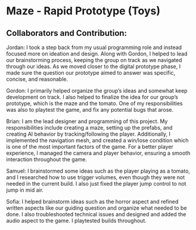# Maze - Rapid Prototype (Toys)
## Collaborators and Contribution:

Jordan:
I took a step back from my usual programming role and instead focused more on ideation and
design. Along with Gordon, I helped to lead our brainstorming process, keeping the group on
track as we navigated through our ideas. As we moved closer to the digital prototype phase, I
made sure the question our prototype aimed to answer was specific, concise, and reasonable.

Gordon:
I primarily helped organize the group’s ideas and somewhat keep development on track. I also
helped to finalize the idea for our group’s prototype, which is the maze and the tomato. One of
my responsibilities was also to playtest the game, and fix any potential bugs that arose.

Brian:
I am the lead designer and programming of this project. My responsibilities include creating a
maze, setting up the prefabs, and creating AI behavior by tracking/following the player.
Additionally, I implemented the navigation mesh, and created a win/lose condition which is one
of the most important factors of the game. For a better player experience, I managed the camera
and player behavior, ensuring a smooth interaction throughout the game.

Samuel:
I brainstormed some ideas such as the player playing as a tomato, and I researched how to use
trigger volumes, even though they were not needed in the current build. I also just fixed the
player jump control to not jump in mid air.

Sofia:
I helped brainstorm ideas such as the horror aspect and refined written aspects like our guiding
question and organize what needed to be done. I also troubleshooted technical issues and
designed and added the audio aspect to the game. I playtested builds throughout.
